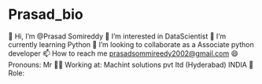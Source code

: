 # Prasad_bio

👋 Hi, I’m @Prasad Somireddy
👀 I’m interested in DataScientist
🌱 I’m currently learning Python 
💞️ I’m looking to collaborate as a Associate python developer
📫 How to reach me prasadsommireedy2002@gmail.com
😄 Pronouns: Mr
🐱‍💻 Working at: Machint solutions pvt ltd (Hyderabad) INDIA
👀 Role:
